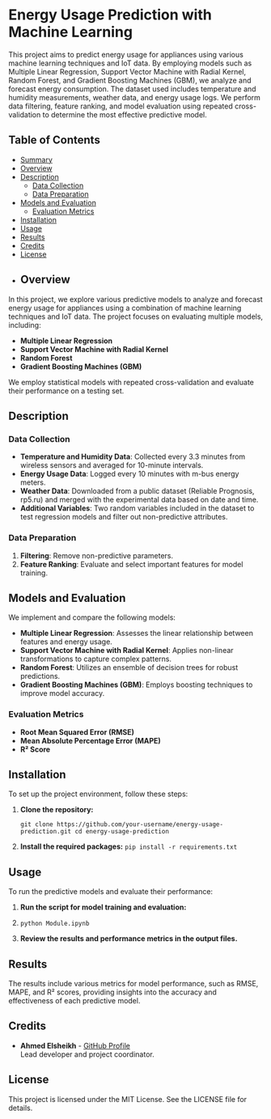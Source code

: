 ﻿# Energy Usage Prediction with Machine Learning
This project aims to predict energy usage for appliances using various machine learning techniques and IoT data. By employing models such as Multiple Linear Regression, Support Vector Machine with Radial Kernel, Random Forest, and Gradient Boosting Machines (GBM), we analyze and forecast energy consumption. The dataset used includes temperature and humidity measurements, weather data, and energy usage logs. We perform data filtering, feature ranking, and model evaluation using repeated cross-validation to determine the most effective predictive model.
## Table of Contents
-   [Summary](#summary)
-   [Overview](#overview)
-   [Description](#description)
    -   [Data Collection](#data-collection)
    -   [Data Preparation](#data-preparation)
-   [Models and Evaluation](#models-and-evaluation)
    -   [Evaluation Metrics](#evaluation-metrics)
-   [Installation](#installation)
-   [Usage](#usage)
-   [Results](#results)
-   [Credits](#credits)
-   [License](#license)
- ## Overview

In this project, we explore various predictive models to analyze and forecast energy usage for appliances using a combination of machine learning techniques and IoT data. The project focuses on evaluating multiple models, including:

-   **Multiple Linear Regression**
-   **Support Vector Machine with Radial Kernel**
-   **Random Forest**
-   **Gradient Boosting Machines (GBM)**

We employ statistical models with repeated cross-validation and evaluate their performance on a testing set.

## Description

### Data Collection

-   **Temperature and Humidity Data**: Collected every 3.3 minutes from wireless sensors and averaged for 10-minute intervals.
-   **Energy Usage Data**: Logged every 10 minutes with m-bus energy meters.
-   **Weather Data**: Downloaded from a public dataset (Reliable Prognosis, rp5.ru) and merged with the experimental data based on date and time.
-   **Additional Variables**: Two random variables included in the dataset to test regression models and filter out non-predictive attributes.

### Data Preparation

1.  **Filtering**: Remove non-predictive parameters.
2.  **Feature Ranking**: Evaluate and select important features for model training.

## Models and Evaluation

We implement and compare the following models:

-   **Multiple Linear Regression**: Assesses the linear relationship between features and energy usage.
-   **Support Vector Machine with Radial Kernel**: Applies non-linear transformations to capture complex patterns.
-   **Random Forest**: Utilizes an ensemble of decision trees for robust predictions.
-   **Gradient Boosting Machines (GBM)**: Employs boosting techniques to improve model accuracy.

### Evaluation Metrics

-   **Root Mean Squared Error (RMSE)**
-   **Mean Absolute Percentage Error (MAPE)**
-   **R² Score**
## Installation

To set up the project environment, follow these steps:

1.  **Clone the repository:**
  

    `git clone https://github.com/your-username/energy-usage-prediction.git
    cd energy-usage-prediction`

2.  **Install the required packages:**
  `pip install -r requirements.txt`
## Usage

To run the predictive models and evaluate their performance:

1.  **Run the script for model training and evaluation:**

2.    `python Module.ipynb` 
    
3.  **Review the results and performance metrics in the output files.**
    

## Results

The results include various metrics for model performance, such as RMSE, MAPE, and R² scores, providing insights into the accuracy and effectiveness of each predictive model.

## Credits

-   **Ahmed Elsheikh** - [GitHub Profile](https://github.com/Ahmedvini)  
    Lead developer and project coordinator.
    

## License

This project is licensed under the MIT License. See the LICENSE file for details.

   





